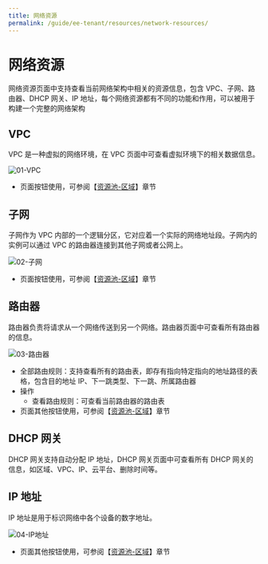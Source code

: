 ```yaml
---
title: 网络资源
permalink: /guide/ee-tenant/resources/network-resources/
---
```


# 网络资源

网络资源页面中支持查看当前网络架构中相关的资源信息，包含 VPC、子网、路由器、DHCP 网关、IP 地址，每个网络资源都有不同的功能和作用，可以被用于构建一个完整的网络架构

## VPC

VPC 是一种虚拟的网络环境，在 VPC 页面中可查看虚拟环境下的相关数据信息。

![01-VPC](https://yunshan-guangzhou.oss-cn-beijing.aliyuncs.com/pub/pic/202304266448916ab2058.png)

- 页面按钮使用，可参阅【[资源池-区域](./network-resources/)】章节

## 子网

子网作为 VPC 内部的一个逻辑分区，它对应着一个实际的网络地址段。子网内的实例可以通过 VPC 的路由器连接到其他子网或者公网上。

![02-子网](https://yunshan-guangzhou.oss-cn-beijing.aliyuncs.com/pub/pic/202304266448943337299.png)

- 页面按钮使用，可参阅【[资源池-区域](./network-resources/)】章节

## 路由器

路由器负责将请求从一个网络传送到另一个网络。路由器页面中可查看所有路由器的信息。

![03-路由器](https://yunshan-guangzhou.oss-cn-beijing.aliyuncs.com/pub/pic/2023042664489e7cde5f0.png)

- 全部路由规则：支持查看所有的路由表，即存有指向特定指向的地址路径的表格，包含目的地址 IP、下一跳类型、下一跳、所属路由器
- 操作
  - 查看路由规则：可查看当前路由器的路由表
- 页面其他按钮使用，可参阅【[资源池-区域](./network-resources/)】章节

## DHCP 网关

DHCP 网关支持自动分配 IP 地址，DHCP 网关页面中可查看所有 DHCP 网关的信息，如区域、VPC、IP、云平台、删除时间等。

## IP 地址

IP 地址是用于标识网络中各个设备的数字地址。

![04-IP地址](https://yunshan-guangzhou.oss-cn-beijing.aliyuncs.com/pub/pic/202304266448be4281264.png)

- 页面其他按钮使用，可参阅【[资源池-区域](./network-resources/)】章节
